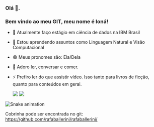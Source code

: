### Olá 👋. 
### Bem vindo ao meu GIT, meu nome é Ioná!

- 🔭 Atualmente faço estágio em ciência de dados na IBM Brasil
- 🌱 Estou aprendendo assuntos como Linguagem Natural e Visão Computacional
- 😄 Meus pronomes são: Ela/Dela
- 💬 Adoro ler, conversar e comer.
- ⚡ Prefiro ler do que assistir vídeo. Isso tanto para livros de ficção, quanto para conteúdos em geral.

  <div> 
  <a href = "mailto:ionasantana123@gmail.com"><img src="https://img.shields.io/badge/-Gmail-%23333?style=for-the-badge&logo=gmail&logoColor=white" target="_blank"></a>
  <a href="https://www.linkedin.com/in/iona-santana/" target="_blank" rel="noopener noreferrer"><img src="https://img.shields.io/badge/-LinkedIn-%230077B5?style=for-the-badge&logo=linkedin&logoColor=white" target="_blank"></a> 

 ![Snake animation](https://github.com/IonaSantana/IonaSantana/blob/output/github-contribution-grid-snake.svg)

Cobrinha pode ser encontrada no git: https://github.com/rafaballerini/rafaballerini/



